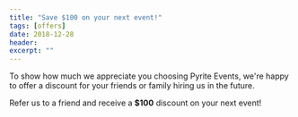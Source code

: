 ```yaml
---
title: "Save $100 on your next event!"
tags: [offers]
date: 2018-12-28
header:
excerpt: ""
---
```


To show how much we appreciate you choosing Pyrite Events, we're happy to offer a discount for your friends or family hiring us in the future.

Refer us to a friend and receive a **$100** discount on your next event!

